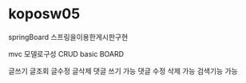 # koposw05
springBoard
스프링을이용한게시판구현

mvc 모델로구성
CRUD basic BOARD

글쓰기 글조회 글수정 글삭제 댓글 쓰기 가능
댓글 수정 삭제 가능
검색기능 가능
